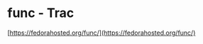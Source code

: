 <!--
id: 1473255403
link: http://tumblr.atmos.org/post/1473255403/func-trac
slug: func-trac
date: Wed Nov 03 2010 14:21:27 GMT-0700 (PDT)
publish: 2010-11-03
tags: 
title: func - Trac
-->


func - Trac
===========

[https://fedorahosted.org/func/](https://fedorahosted.org/func/)

